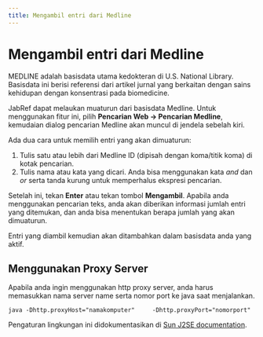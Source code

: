 ```yaml
---
title: Mengambil entri dari Medline
---
```


# Mengambil entri dari Medline

MEDLINE adalah basisdata utama kedokteran di U.S. National Library. Basisdata ini berisi referensi dari artikel jurnal yang berkaitan dengan sains kehidupan dengan konsentrasi pada biomedicine.

JabRef dapat melaukan muaturun dari basisdata Medline. Untuk menggunakan fitur ini, pilih **Pencarian Web → Pencarian Medline**, kemudaian dialog pencarian Medline akan muncul di jendela sebelah kiri.

Ada dua cara untuk memilih entri yang akan dimuaturun:

1.  Tulis satu atau lebih dari Medline ID (dipisah dengan koma/titik koma) di kotak pencarian.
2.  Tulis nama atau kata yang dicari. Anda bisa menggunakan kata *and* dan *or* serta tanda kurung untuk memperhalus ekspresi pencarian.

Setelah ini, tekan **Enter** atau tekan tombol **Mengambil**. Apabila anda menggunakan pencarian teks, anda akan diberikan informasi jumlah entri yang ditemukan, dan anda bisa menentukan berapa jumlah yang akan dimuaturun.

Entri yang diambil kemudian akan ditambahkan dalam basisdata anda yang aktif.

## Menggunakan Proxy Server

Apabila anda ingin menggunakan http proxy server, anda harus memasukkan nama server name serta nomor port ke java saat menjalankan.

`java -Dhttp.proxyHost="namakomputer"     -Dhttp.proxyPort="nomorport"`

Pengaturan lingkungan ini didokumentasikan di [Sun J2SE documentation](http://docs.oracle.com/javase/1.4.2/docs/guide/net/properties).
